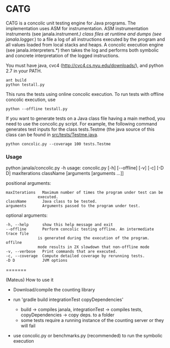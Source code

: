 CATG
========

CATG is a concolic unit testing engine for Java programs.  The implementation uses ASM for instrumentation.
ASM instrumentation instruments (see janala.instrument.*) class files at runtime and dumps (see janala.logger.*)
to a file a log of all instructions executed by the program and all values loaded from local stacks and heaps.
A concolic execution engine (see janala.interpreters.*) then takes the log and performs both symbolic and
concrete interpretation of the logged instructions.

You must have java, cvc4 (http://cvc4.cs.nyu.edu/downloads/), and python 2.7 in your PATH.

    ant build
    python testall.py

This runs the tests using online concolic execution.  To run tests with offline concolic execution, use

    python --offline testall.py


If you want to generate tests on a Java class file having a main method, you need to use the concolic.py script.  For example, the following command generates test inputs for the class tests.Testme (the java source of this class can be found in [src/tests/Testme.java](src/tests/Testme.java).

    python concolic.py --coverage 100 tests.Testme
    


### Usage

python janala/concolic.py -h
usage: concolic.py [-h] [--offline] [-v] [-c] [-D D]
                   maxIterations className [arguments [arguments ...]]

positional arguments:
    
    maxIterations   Maximum number of times the program under test can be
                  executed.
    className       Java class to be tested.
    arguments       Arguments passed to the program under test.

optional arguments:

    -h, --help      show this help message and exit
    --offline       Perform concolic testing offline. An intermediate trace file
                  is generated during the execution of the program. offilne
                  mode results in 2X slowdown that non-offline mode
    -v, --verbose   Print commands that are executed.
    -c, --coverage  Compute detailed coverage by rerunning tests.
    -D D            JVM options
=======


(Mateus) How to use it

 - Download/compile the counting library   
 - run 'gradle build integrationTest copyDependencies'
   - build -> compiles janala, integrationTest -> compiles tests, copyDependencies -> copy deps. to a folder
   - some tests require a running instance of the counting server or they will fail

 - use concolic.py or benchmarks.py (recommended) to run the symbolic execution